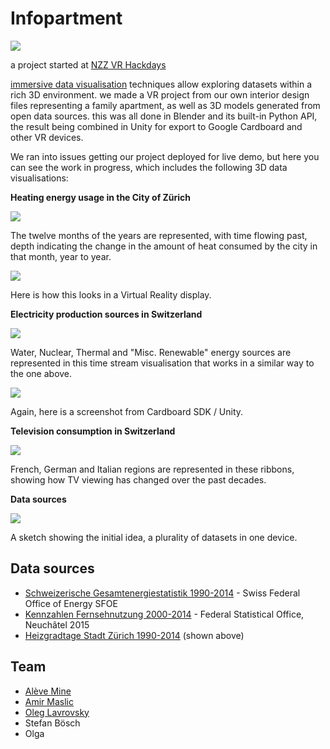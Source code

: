 # Infopartment

![](http://all.utou.ch/iot/iothack15/infopartment-4.png)

a project started at [NZZ VR Hackdays](http://hackdays.nzz.ch/vr15/)

[immersive data visualisation](http://arxiv.org/pdf/1410.7670.pdf) techniques allow exploring datasets within a rich 3D environment. we made a VR project from our own interior design files representing a family apartment, as well as 3D models generated from open data sources. this was all done in Blender and its built-in Python API, the result being combined in Unity for export to Google Cardboard and other VR devices.

We ran into issues getting our project deployed for live demo, but here you can see the work in progress, which includes the following 3D data visualisations:

**Heating energy usage in the City of Zürich**

![](http://all.utou.ch/iot/iothack15/infopartment-heizung.gif)

The twelve months of the years are represented, with time flowing past, depth indicating the change in the amount of heat consumed by the city in that month, year to year.

![](http://all.utou.ch/iot/iothack15/infopartment-2.png)

Here is how this looks in a Virtual Reality display.

**Electricity production sources in Switzerland**

![](http://all.utou.ch/iot/iothack15/infopartment-energywaves.png)

Water, Nuclear, Thermal and "Misc. Renewable" energy sources are represented in this time stream visualisation that works in a similar way to the one above.

![](http://all.utou.ch/iot/iothack15/infopartment-3.png)

Again, here is a screenshot from Cardboard SDK / Unity.

**Television consumption in Switzerland**

![](http://all.utou.ch/iot/iothack15/infopartment-ribbons.png)

French, German and Italian regions are represented in these ribbons, showing how TV viewing has changed over the past decades.

**Data sources**

![](http://all.utou.ch/iot/iothack15/infopartment-sketch.png)

A sketch showing the initial idea, a plurality of datasets in one device.

## Data sources

- [Schweizerische Gesamtenergiestatistik 1990-2014](http://www.bfe.admin.ch/dokumentation/publikationen/index.html?start=0&lang=de&marker_suche=1&ps_text=Schweizerische+Gesamtenergiestatistik&ps_nr=&ps_date_day=Tag&ps_date_month=Monat&ps_date_year=Jahr&ps_autor=&ps_date2_day=Tag&ps_date2_month=Monat&ps_date2_year=Jahr&ps_show_typ=no&ps_show_kat=no) - Swiss Federal Office of Energy SFOE
- [Kennzahlen Fernsehnutzung 2000-2014](http://www.bfs.admin.ch/bfs/portal/de/index/themen/16/03/key/ind16.indicator.16010305.160105.html) - Federal Statistical Office, Neuchâtel 2015
- [Heizgradtage Stadt Zürich 1990-2014](https://www.stadt-zuerich.ch/heizgradtage) (shown above)

## Team

- [Alève Mine](http://alevemine.com)
- [Amir Maslic](https://github.com/tumid)
- [Oleg Lavrovsky](https://github.com/loleg)
- Stefan Bösch
- Olga
